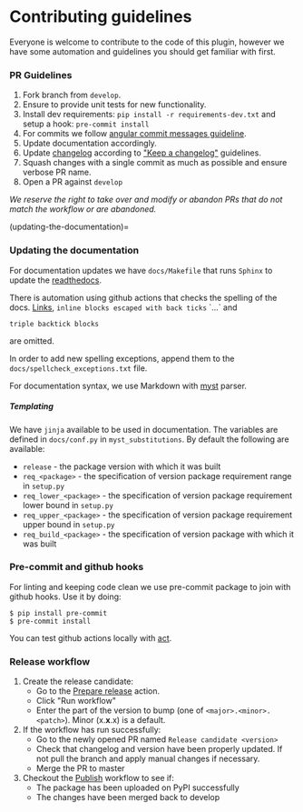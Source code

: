 # Contributing guidelines 

Everyone is welcome to contribute to the code of this plugin, however we have some automation and guidelines you should get familiar with first.

### PR Guidelines
1. Fork branch from `develop`.
1. Ensure to provide unit tests for new functionality.
1. Install dev requirements: `pip install -r requirements-dev.txt` and setup a hook: `pre-commit install`
1. For commits we follow [angular commit messages guideline](https://github.com/angular/angular/blob/main/CONTRIBUTING.md#commit).
1. Update documentation accordingly.
1. Update [changelog](https://github.com/getindata/kedro-kubeflow/blob/develop/CHANGELOG.md) according to ["Keep a changelog"](https://keepachangelog.com/en/1.0.0/) guidelines.
1. Squash changes with a single commit as much as possible and ensure verbose PR name.
1. Open a PR against `develop`

*We reserve the right to take over and modify or abandon PRs that do not match the workflow or are abandoned.* 

(updating-the-documentation)=
### Updating the documentation

For documentation updates we have `docs/Makefile` that runs `Sphinx` to update the [readthedocs](https://kedro-kubeflow.readthedocs.io).

There is automation using github actions that checks the spelling of the docs. [Links](updating-the-documentation), `inline blocks escaped with back ticks` \`...\` and 
```
triple backtick blocks
```
are omitted. 
 
 In order to add new spelling exceptions, append them to the `docs/spellcheck_exceptions.txt` file.

For documentation syntax, we use Markdown with [myst](https://myst-parser.readthedocs.io/en/latest/syntax/syntax.html) parser.

##### Templating

We have `jinja` available to be used in documentation. The variables are defined in `docs/conf.py` in `myst_substitutions`. By default the following are available:

 - `release` - the package version with which it was built
 - `req_<package>` - the specification of version package requirement range in `setup.py`
 - `req_lower_<package>` - the specification of version package requirement lower bound in `setup.py`
 - `req_upper_<package>` - the specification of version package requirement upper bound in `setup.py`
 - `req_build_<package>` - the specification of version package with which it was built

### Pre-commit and github hooks

For linting and keeping code clean we use pre-commit package to join with github hooks. Use it by doing:

```console
$ pip install pre-commit
$ pre-commit install
```

You can test github actions locally with [act](https://github.com/nektos/act).

### Release workflow

1. Create the release candidate:
    - Go to the [Prepare release](https://github.com/getindata/kedro-kubeflow/actions?query=workflow%3A%22Prepare+release%22) action.
    - Click "Run workflow"
    - Enter the part of the version to bump (one of `<major>.<minor>.<patch>`). Minor (x.**x**.x) is a default. 
2. If the workflow has run successfully:
    - Go to the newly opened PR named `Release candidate <version>`
    - Check that changelog and version have been properly updated. If not pull the branch and apply manual changes if necessary.
    - Merge the PR to master
3. Checkout the [Publish](https://github.com/getindata/kedro-kubeflow/actions?query=workflow%3APublish) workflow to see if:
    - The package has been uploaded on PyPI successfully
    - The changes have been merged back to develop
